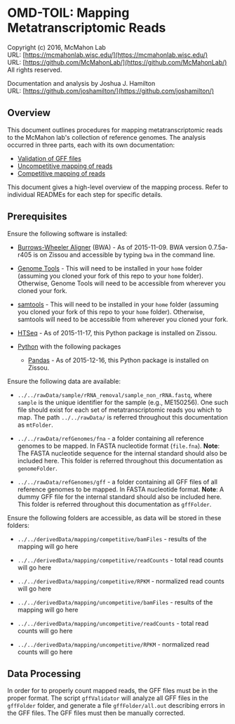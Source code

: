 OMD-TOIL: Mapping Metatranscriptomic Reads
===
Copyright (c) 2016, McMahon Lab  
URL: [https://mcmahonlab.wisc.edu/](https://mcmahonlab.wisc.edu/)  
URL: [https://github.com/McMahonLab/](https://github.com/McMahonLab/)  
All rights reserved.

Documentation and analysis by Joshua J. Hamilton  
URL: [https://github.com/joshamilton/](https://github.com/joshamilton/)  

Overview
--
This document outlines procedures for mapping metatranscriptomic reads to the McMahon lab's collection of reference genomes. The analysis occurred in three parts, each with its own documentation:
  * [Validation of GFF files](10a_gffValidation/README.md)  
  * [Uncompetitive mapping of reads](10b_uncompetitive/README.md)    
  * [Competitive mapping of reads](10c_competitive/README.md)  

This document gives a high-level overview of the mapping process. Refer to individual READMEs for each step for specific details.

Prerequisites
--
Ensure the following software is installed:  

* [Burrows-Wheeler Aligner](http://bio-bwa.sourceforge.net/) (BWA) - As of 2015-11-09. BWA version 0.7.5a-r405 is on Zissou and accessible by typing `bwa` in the command line.

* [Genome Tools](http://genometools.org/pub/) - This will need to be installed in your `home` folder (assuming you cloned your fork of this repo to your `home` folder). Otherwise, Genome Tools will need to be accessible from wherever you cloned your fork.

* [samtools](http://www.htslib.org/download/) - This will need to be installed in your `home` folder  (assuming you cloned your fork of this repo to your `home` folder). Otherwise, samtools will need to be accessible from wherever you cloned your fork.

* [HTSeq](http://www-huber.embl.de/HTSeq/doc/overview.html) - As of 2015-11-17, this Python package is installed on Zissou.

* [Python](https://www.python.org/) with the following packages
    * [Pandas](http://pandas.pydata.org/) - As of 2015-12-16, this Python package is installed on Zissou.

Ensure the following data are available:  

* `../../rawData/sample/rRNA_removal/sample_non_rRNA.fastq`, where `sample` is the unique identifier for the sample (e.g., ME150256). One such file should exist for each set of metatranscriptomic reads you which to map. The path `../../rawData/` is referred throughout this documentation as `mtFolder`.

* `../../rawData/refGenomes/fna` -  a folder containing all reference genomes to be mapped. In FASTA nucleotide format (`file.fna`). __Note__: The FASTA nucleotide sequence for the internal standard should also be included here. This folder is referred throughout this documentation as `genomeFolder`.

* `../../rawData/refGenomes/gff` -  a folder containing all GFF files of all reference genomes to be mapped. In FASTA nucleotide format. __Note__: A dummy GFF file for the internal standard should also be included here. This folder is referred throughout this documentation as `gffFolder`.

Ensure the following folders are accessible, as data will be stored in these folders:

* `../../derivedData/mapping/competitive/bamFiles` - results of the mapping will go here

* `../../derivedData/mapping/competitive/readCounts` - total read counts will go here

* `../../derivedData/mapping/competitive/RPKM` - normalized read counts will go here

* `../../derivedData/mapping/uncompetitive/bamFiles` - results of the mapping will go here

* `../../derivedData/mapping/uncompetitive/readCounts` - total read counts will go here

* `../../derivedData/mapping/uncompetitive/RPKM` - normalized read counts will go here

Data Processing
--
In order for to properly count mapped reads, the GFF files must be in the proper format. The script `gffValidator` will analyze all GFF files in the `gffFolder` folder, and generate a file `gffFolder/all.out` describing errors in the GFF files. The GFF files must then be manually corrected.
